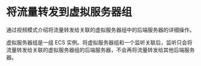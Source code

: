 # 将流量转发到虚拟服务器组

通过视频模式介绍将流量转发给关联的虚拟服务器组中的后端服务器的详细操作。

虚拟服务器组是一组 ECS 实例。将虚拟服务器组和一个监听关联后，监听只会将流量转发给关联的虚拟服务器组的后端服务器，不会再将流量转发给其他后端服务器。




